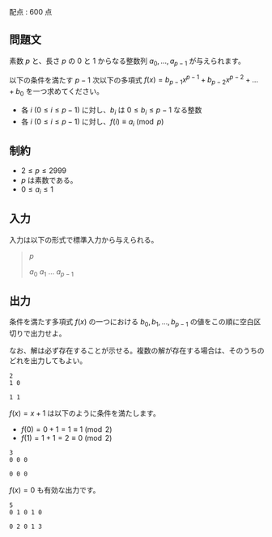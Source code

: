 配点 : $600$ 点

## 問題文

素数 $p$ と、長さ $p$ の $0$ と $1$ からなる整数列 $a_0, \ldots, a_{p-1}$ が与えられます。

以下の条件を満たす $p-1$ 次以下の多項式 $f(x) = b_{p-1} x^{p-1} + b_{p-2} x^{p-2} + \ldots + b_0$ を一つ求めてください。

- 各 $i$ $(0 \leq i \leq p-1)$ に対し、$b_i$ は $0 \leq b_i \leq p-1$ なる整数
- 各 $i$ $(0 \leq i \leq p-1)$ に対し、$f(i) \equiv a_i \pmod p$

## 制約

- $2 \leq p \leq 2999$
- $p$ は素数である。
- $0 \leq a_i \leq 1$

## 入力

入力は以下の形式で標準入力から与えられる。

> $p$
> 
> $a_0$ $a_1$ $\ldots$ $a_{p-1}$

## 出力

条件を満たす多項式 $f(x)$ の一つにおける $b_0, b_1, \ldots, b_{p-1}$ の値をこの順に空白区切りで出力せよ。

なお、解は必ず存在することが示せる。複数の解が存在する場合は、そのうちのどれを出力してもよい。

```input1
2
1 0
```

```output1
1 1
```

$f(x) = x + 1$ は以下のように条件を満たします。

- $f(0) = 0 + 1 = 1 \equiv 1 \pmod 2$
- $f(1) = 1 + 1 = 2 \equiv 0 \pmod 2$

```input2
3
0 0 0
```

```output2
0 0 0
```

$f(x) = 0$ も有効な出力です。

```input3
5
0 1 0 1 0
```

```output3
0 2 0 1 3
```